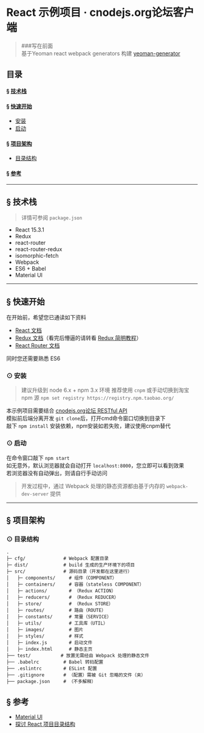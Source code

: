 # React 示例项目 · cnodejs.org论坛客户端

> ###写在前面  
> 基于Yeoman react webpack generators 构建 [yeoman-generator]  

## 目录
#### &sect; [技术栈](#features)
#### &sect; [快速开始](#getting-started)
  * [安装](#installation)
  * [启动](#start)

#### &sect; [项目架构](#architecture)
  * [目录结构](#tree)

#### &sect; [参考](#reference)

****

## <a name="features">&sect; 技术栈</a>
> 详情可参阅 `package.json`

* React 15.3.1
* Redux
* react-router
* react-router-redux
* isomorphic-fetch
* Webpack
* ES6 + Babel
* Material UI

***

## <a name="getting-started">&sect; 快速开始</a>
在开始前，希望您已通读如下资料

* [React 文档][react-doc]
* [Redux 文档][redux-doc]（看完后懵逼的请转看 [Redux 简明教程][simple-tutorial]）
* [React Router 文档][react-router-doc]

同时您还需要熟悉 ES6

### <a name="installation">⊙ 安装</a>
> 建议升级到 node 6.x + npm 3.x 环境
> 推荐使用 `cnpm` 或手动切换到淘宝 npm 源
> `npm set registry https://registry.npm.taobao.org/`

本示例项目需要结合 [cnodejs.org论坛 RESTful API](https://cnodejs.org/api)  
模拟前后端分离开发 
`git clone`后，打开cmd命令窗口切换到目录下  
敲下 `npm install` 安装依赖，npm安装如若失败，建议使用cnpm替代

### <a name="start">⊙ 启动</a>
在命令窗口敲下 `npm start`  
如无意外，默认浏览器就会自动打开 `localhost:8000`，您立即可以看到效果  
若浏览器没有自动弹出，则请自行手动访问  
> 开发过程中，通过 Webpack 处理的静态资源都由基于内存的 `webpack-dev-server` 提供  

***

## <a name="architecture">&sect; 项目架构</a>
### <a name="tree">⊙ 目录结构</a>
```
.
├─ cfg/              # Webpack 配置目录
├─ dist/             # build 生成的生产环境下的项目
├─ src/              # 源码目录（开发都在这里进行）
│   ├─ components/     # 组件（COMPONENT）
│   ├─ containers/     # 容器（stateless COMPONENT）
│   ├─ actions/        # （Redux ACTION）
│   ├─ reducers/       # （Redux REDUCER）
│   ├─ store/          # （Redux STORE）
│   ├─ routes/         # 路由（ROUTE）
│   ├─ constants/      # 常量（SERVICE）
│   ├─ utils/          # 工具库（UTIL）
│   ├─ images/         # 图片
│   ├─ styles/         # 样式
│   ├─ index.js        # 启动文件
│   ├─ index.html      # 静态主页
├── test/           # 放置无需经由 Webpack 处理的静态文件
├── .babelrc         # Babel 转码配置
├── .eslintrc        # ESLint 配置
├── .gitignore       # （配置）需被 Git 忽略的文件（夹）
├── package.json     # （不多解释）
```



## <a name="reference">&sect; 参考</a>
* [Material UI](http://www.material-ui.com/)
* [探讨 React 项目目录结构](http://marmelab.com/blog/2015/12/17/react-directory-structure.html)

[yeoman-generator]: https://github.com/react-webpack-generators/generator-react-webpack
[react-doc]: http://reactjs.cn/react/docs/getting-started-zh-CN.html
[redux-doc]: http://camsong.github.io/redux-in-chinese/index.html
[simple-tutorial]: https://github.com/kenberkeley/redux-simple-tutorial
[react-router-doc]: http://react-guide.github.io/react-router-cn/
[babel-repl]: http://babeljs.io/repl/
[react-optimize]: https://github.com/thejameskyle/babel-react-optimize
[history]: https://github.com/ReactTraining/history
[proptypes]: https://facebook.github.io/react/docs/reusable-components-zh-CN.html#prop-验证
